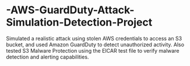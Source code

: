 # -AWS-GuardDuty-Attack-Simulation-Detection-Project
Simulated a realistic attack using stolen AWS credentials to access an S3 bucket, and used Amazon GuardDuty to detect unauthorized activity. Also tested S3 Malware Protection using the EICAR test file to verify malware detection and alerting capabilities.
